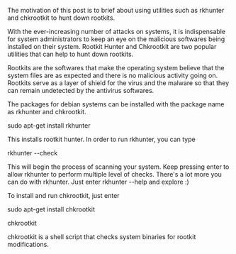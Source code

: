 The motivation of this post is to brief about using utilities such as rkhunter and chkrootkit to hunt down rootkits.

With the ever-increasing number of attacks on systems, it is indispensable for system administrators to keep an eye on the malicious softwares being installed on their system. Rootkit Hunter and Chkrootkit are two popular utilities that can help to hunt down rootkits.

Rootkits are the softwares that make the operating system believe that the system files are as expected and there is no malicious activity going on. Rootkits serve as a layer of shield for the virus and the malware so that they can remain undetected by the antivirus softwares. 

The packages for debian systems can be installed with the package name as rkhunter and chkrootkit.

sudo apt-get install rkhunter 

This installs rootkit hunter. In order to run rkhunter, you can type 

rkhunter --check 

This will begin the process of scanning your system. Keep pressing enter to allow rkhunter to perform multiple level of checks. There's a lot more you can do with rkhunter. Just enter rkhunter --help and explore :)

To install and run chkrootkit, just enter 

sudo apt-get install chkrootkit 

chkrootkit 

chkrootkit is a shell script that checks system binaries for rootkit modifications.